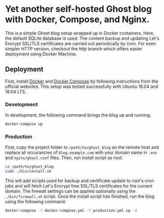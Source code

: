 # Yet another self-hosted Ghost blog with Docker, Compose, and Nginx.

This is a simple Ghost blog setup wrapped up in Docker containers. Here, the default SQLite database is used. The content backup and updating Let's Encrypt SSL/TLS certificates are carried out periodically by cron. For even simpler HTTP version, checkout the *http* branch which offers easier deployment using Docker Machine.

## Deployment

First, install [Docker](https://docs.docker.com/install/linux/docker-ce/ubuntu/) and [Docker Compose](https://docs.docker.com/compose/install/) by following instructions from the official websites. This setup was tested successfully with Ubuntu 16.04 and 18.04 LTS.

### Development

In development, the following command brings the blog up and running:
```bash
docker-compose up
```

### Production

First, copy the project folder to `/path/to/ghost_blog` on the remote host and replace all occurancies of `blog.example.com` with your domain name in `.env` and `nginx/ghost.conf` files. Then, run install script as root:
```bash
cd /path/to/ghost_blog
sudo ./bin/install.sh
```
This will add scripts used for backup and certificate update to root's cron jobs and will fetch Let's Encrypt free SSL/TLS certificates for the current domain. The firewall settings can be applied optionally using the `./bin/firewall.sh` script. Once the install script has finished, run the blog using the following command:
```bash
docker-compose -f docker-compose.yml -f production.yml up -d
```

